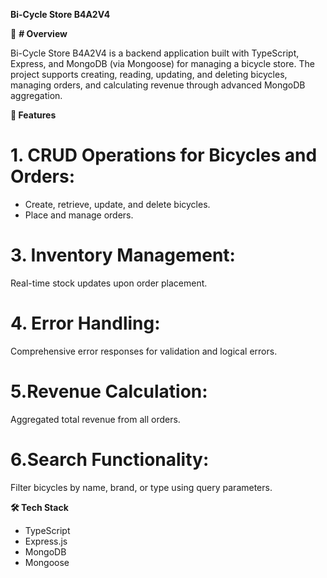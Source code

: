 **Bi-Cycle Store B4A2V4**



🚴 **# Overview**


Bi-Cycle Store B4A2V4 is a backend application built with TypeScript, Express, and MongoDB (via Mongoose) for managing a bicycle store. The project supports creating, reading, updating, and deleting bicycles, managing orders, and calculating revenue through advanced MongoDB aggregation.


**🎯 Features**
# 1. CRUD Operations for Bicycles and Orders:

- Create, retrieve, update, and delete bicycles.
- Place and manage orders.

# 3. Inventory Management:

 Real-time stock updates upon order placement.

# 4. Error Handling:

Comprehensive error responses for validation and logical errors.

# 5.Revenue Calculation:

Aggregated total revenue from all orders.


# 6.Search Functionality:

Filter bicycles by name, brand, or type using query parameters.

**🛠️ Tech Stack**

- TypeScript
- Express.js
- MongoDB
- Mongoose